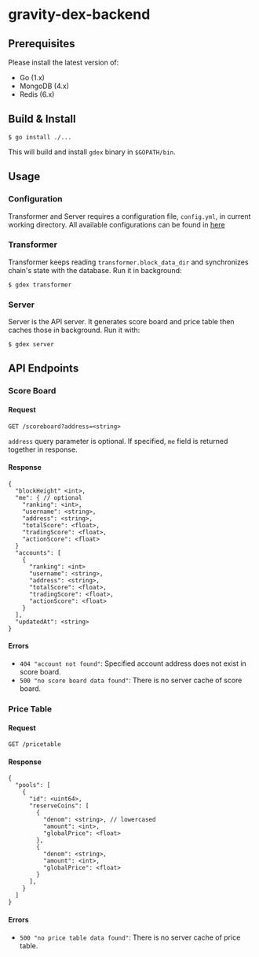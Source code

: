# gravity-dex-backend

## Prerequisites

Please install the latest version of:
- Go (1.x)
- MongoDB (4.x)
- Redis (6.x)

## Build & Install

```
$ go install ./...
```

This will build and install `gdex` binary in `$GOPATH/bin`.

## Usage

### Configuration

Transformer and Server requires a configuration file, `config.yml`, in current working directory.
All available configurations can be found in [here](./config/config.go)

### Transformer

Transformer keeps reading `transformer.block_data_dir` and synchronizes chain's state with the database.
Run it in background:
```
$ gdex transformer
```

### Server

Server is the API server.
It generates score board and price table then caches those in background.
Run it with:
```
$ gdex server
```

## API Endpoints

### Score Board

#### Request

`GET /scoreboard?address=<string>`

`address` query parameter is optional.
If specified, `me` field is returned together in response.

#### Response

```
{
  "blockHeight" <int>,
  "me": { // optional
    "ranking": <int>,
    "username": <string>,
    "address": <string>,
    "totalScore": <float>,
    "tradingScore": <float>,
    "actionScore": <float>
  }
  "accounts": [
    {
      "ranking": <int>
      "username": <string>,
      "address": <string>,
      "totalScore": <float>,
      "tradingScore": <float>,
      "actionScore": <float>
    }
  ],
  "updatedAt": <string>
}
```

#### Errors

- `404 "account not found"`: Specified account address does not exist in score board.
- `500 "no score board data found"`: There is no server cache of score board.

### Price Table

#### Request

`GET /pricetable`

#### Response

```
{
  "pools": [
    {
      "id": <uint64>,
      "reserveCoins": [
        {
          "denom": <string>, // lowercased
          "amount": <int>,
          "globalPrice": <float>
        },
        {
          "denom": <string>,
          "amount": <int>,
          "globalPrice": <float>
        }
      ],
    }
  ]
}
```

#### Errors

- `500 "no price table data found"`: There is no server cache of price table.
